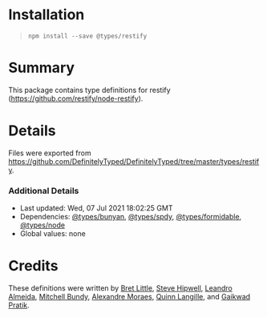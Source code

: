 # Installation
> `npm install --save @types/restify`

# Summary
This package contains type definitions for restify (https://github.com/restify/node-restify).

# Details
Files were exported from https://github.com/DefinitelyTyped/DefinitelyTyped/tree/master/types/restify.

### Additional Details
 * Last updated: Wed, 07 Jul 2021 18:02:25 GMT
 * Dependencies: [@types/bunyan](https://npmjs.com/package/@types/bunyan), [@types/spdy](https://npmjs.com/package/@types/spdy), [@types/formidable](https://npmjs.com/package/@types/formidable), [@types/node](https://npmjs.com/package/@types/node)
 * Global values: none

# Credits
These definitions were written by [Bret Little](https://github.com/blittle), [Steve Hipwell](https://github.com/stevehipwell), [Leandro Almeida](https://github.com/leanazulyoro), [Mitchell Bundy](https://github.com/mgebundy), [Alexandre Moraes](https://github.com/alcmoraes), [Quinn Langille](https://github.com/quinnlangille), and [Gaikwad Pratik](https://github.com/GaikwadPratik).
